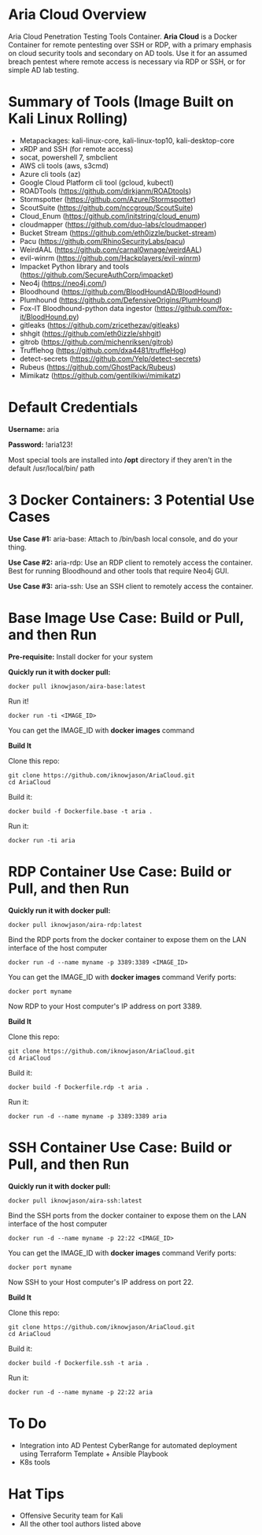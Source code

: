 # Aria Cloud Overview
Aria Cloud Penetration Testing Tools Container.  **Aria Cloud** is a Docker Container for remote pentesting over SSH or RDP, with a primary emphasis on cloud security tools and secondary on AD tools.  Use it for an assumed breach pentest where remote access is necessary via RDP or SSH, or for simple AD lab testing.  

# Summary of Tools (Image Built on Kali Linux Rolling)
* Metapackages:  kali-linux-core, kali-linux-top10, kali-desktop-core
* xRDP and SSH (for remote access)
* socat, powershell 7, smbclient
* AWS cli tools (aws, s3cmd)
* Azure cli tools (az)
* Google Cloud Platform cli tool (gcloud, kubectl)
* ROADTools (https://github.com/dirkjanm/ROADtools)
* Stormspotter (https://github.com/Azure/Stormspotter)
* ScoutSuite (https://github.com/nccgroup/ScoutSuite)
* Cloud_Enum (https://github.com/initstring/cloud_enum)
* cloudmapper (https://github.com/duo-labs/cloudmapper)
* Bucket Stream (https://github.com/eth0izzle/bucket-stream)
* Pacu (https://github.com/RhinoSecurityLabs/pacu)
* WeirdAAL (https://github.com/carnal0wnage/weirdAAL)
* evil-winrm (https://github.com/Hackplayers/evil-winrm)
* Impacket Python library and tools (https://github.com/SecureAuthCorp/impacket)
* Neo4j (https://neo4j.com/)
* Bloodhound (https://github.com/BloodHoundAD/BloodHound)
* Plumhound (https://github.com/DefensiveOrigins/PlumHound)
* Fox-IT Bloodhound-python data ingestor (https://github.com/fox-it/BloodHound.py)
* gitleaks (https://github.com/zricethezav/gitleaks)
* shhgit (https://github.com/eth0izzle/shhgit)
* gitrob (https://github.com/michenriksen/gitrob)
* Trufflehog (https://github.com/dxa4481/truffleHog)
* detect-secrets (https://github.com/Yelp/detect-secrets)
* Rubeus (https://github.com/GhostPack/Rubeus)
* Mimikatz (https://github.com/gentilkiwi/mimikatz)


# Default Credentials

**Username:**  aria

**Password:**  !aria123!

Most special tools are installed into **/opt** directory if they aren't in the default /usr/local/bin/ path

# 3 Docker Containers:  3 Potential Use Cases
**Use Case #1:**  aria-base:  Attach to /bin/bash local console, and do your thing.

**Use Case #2:**  aria-rdp:  Use an RDP client to remotely access the container.  Best for running Bloodhound and other tools that require Neo4j GUI.

**Use Case #3:**  aria-ssh:  Use an SSH client to remotely access the container.

# Base Image Use Case:  Build or Pull, and then Run 

**Pre-requisite:** Install docker for your system

**Quickly run it with docker pull:** 

```
docker pull iknowjason/aira-base:latest
```
Run it!
```
docker run -ti <IMAGE_ID>
```
You can get the IMAGE_ID with **docker images** command

**Build It** 

Clone this repo:

```
git clone https://github.com/iknowjason/AriaCloud.git
cd AriaCloud
```
Build it:
```
docker build -f Dockerfile.base -t aria .
```
Run it:
```
docker run -ti aria
```

# RDP Container Use Case:  Build or Pull, and then Run 

**Quickly run it with docker pull:** 
```
docker pull iknowjason/aira-rdp:latest
```
Bind the RDP ports from the docker container to expose them on the LAN interface of the host computer
```
docker run -d --name myname -p 3389:3389 <IMAGE_ID>
```
You can get the IMAGE_ID with **docker images** command
Verify ports:
```
docker port myname
```
Now RDP to your Host computer's IP address on port 3389.

**Build It** 

Clone this repo:
```
git clone https://github.com/iknowjason/AriaCloud.git
cd AriaCloud
```
Build it:
```
docker build -f Dockerfile.rdp -t aria .
```
Run it:
```
docker run -d --name myname -p 3389:3389 aria
```

# SSH Container Use Case:  Build or Pull, and then Run 

**Quickly run it with docker pull:** 
```
docker pull iknowjason/aira-ssh:latest
```
Bind the SSH ports from the docker container to expose them on the LAN interface of the host computer
```
docker run -d --name myname -p 22:22 <IMAGE_ID>
```
You can get the IMAGE_ID with **docker images** command
Verify ports:
```
docker port myname
```
Now SSH to your Host computer's IP address on port 22.

**Build It** 

Clone this repo:
```
git clone https://github.com/iknowjason/AriaCloud.git
cd AriaCloud
```
Build it:
```
docker build -f Dockerfile.ssh -t aria .
```
Run it:
```
docker run -d --name myname -p 22:22 aria
```

# To Do
* Integration into AD Pentest CyberRange for automated deployment using Terraform Template + Ansible Playbook
* K8s tools

# Hat Tips
* Offensive Security team for Kali
* All the other tool authors listed above
